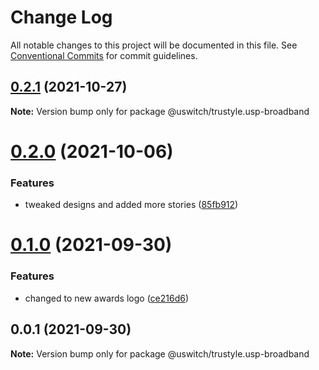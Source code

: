 # Change Log

All notable changes to this project will be documented in this file.
See [Conventional Commits](https://conventionalcommits.org) for commit guidelines.

## [0.2.1](https://github.com/uswitch/trustyle/compare/@uswitch/trustyle.usp-broadband@0.2.0...@uswitch/trustyle.usp-broadband@0.2.1) (2021-10-27)

**Note:** Version bump only for package @uswitch/trustyle.usp-broadband





# [0.2.0](https://github.com/uswitch/trustyle/compare/@uswitch/trustyle.usp-broadband@0.1.0...@uswitch/trustyle.usp-broadband@0.2.0) (2021-10-06)


### Features

* tweaked designs and added more stories ([85fb912](https://github.com/uswitch/trustyle/commit/85fb912))





# [0.1.0](https://github.com/uswitch/trustyle/compare/@uswitch/trustyle.usp-broadband@0.0.1...@uswitch/trustyle.usp-broadband@0.1.0) (2021-09-30)


### Features

* changed to new awards logo ([ce216d6](https://github.com/uswitch/trustyle/commit/ce216d6))





## 0.0.1 (2021-09-30)

**Note:** Version bump only for package @uswitch/trustyle.usp-broadband
